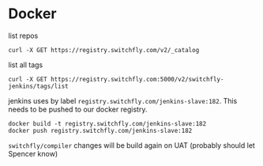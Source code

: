 # Docker

list repos
```
curl -X GET https://registry.switchfly.com/v2/_catalog
```

list all tags
```
curl -X GET https://registry.switchfly.com:5000/v2/switchfly-jenkins/tags/list
```


jenkins uses by label `registry.switchfly.com/jenkins-slave:182`.  This needs to be pushed to our docker registry.


```
docker build -t registry.switchfly.com/jenkins-slave:182
docker push registry.switchfly.com/jenkins-slave:182
```

`switchfly/compiler` changes will be build again on UAT (probably should let Spencer know)


